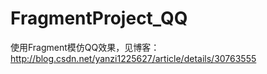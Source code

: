 # FragmentProject_QQ
使用Fragment模仿QQ效果，见博客：http://blog.csdn.net/yanzi1225627/article/details/30763555
